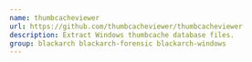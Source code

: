 ```yaml
---
name: thumbcacheviewer
url: https://github.com/thumbcacheviewer/thumbcacheviewer
description: Extract Windows thumbcache database files.
group: blackarch blackarch-forensic blackarch-windows
---
```

